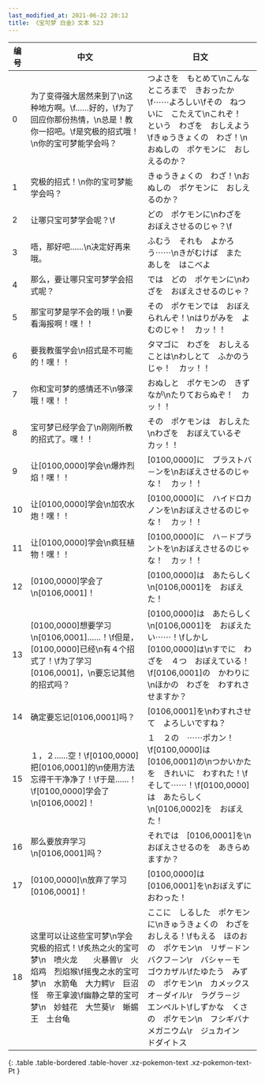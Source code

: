```yaml
---
last_modified_at: 2021-06-22 20:12
title: 《宝可梦 白金》文本 523
---
```

| 编号 | 中文 | 日文 |
| ---- | ---- | ---- |
| 0 | 为了变得强大居然来到了\n这种地方啊。\f……好的，\f为了回应你那份热情，\n总是！教你一招吧。\f是究极的招式哦！\n你的宝可梦能学会吗？ | つよさを　もとめて\nこんなところまで　きおったか\f⋯⋯よろしい\fその　ねついに　こたえて\nこれぞ！　という　わざを　おしえよう\fきゅうきょくの　わざ！\nおぬしの　ポケモンに　おしえるのか？ |
| 1 | 究极的招式！\n你的宝可梦能学会吗？ | きゅうきょくの　わざ！\nおぬしの　ポケモンに　おしえるのか？ |
| 2 | 让哪只宝可梦学会呢？\f | どの　ポケモンに\nわざを　おぼえさせるのじゃ？\f |
| 3 | 唔，那好吧……\n决定好再来哦。 | ふむう　それも　よかろう⋯⋯\nきがむけば　また　あしを　はこべよ |
| 4 | 那么，要让哪只宝可梦学会招式呢？ | では　どの　ポケモンに\nわざを　おぼえさせるのじゃ？ |
| 5 | 那宝可梦是学不会的哦！\n要看海报啊！嘿！！ | その　ポケモンでは　おぼえられんぞ！\nはりがみを　よむのじゃ！　カッ！！ |
| 6 | 要我教蛋学会\n招式是不可能的！嘿！！ | タマゴに　わざを　おしえることは\nわしとて　ふかのうじゃ！　カッ！！ |
| 7 | 你和宝可梦的感情还不\n够深哦！嘿！！ | おぬしと　ポケモンの　きずなが\nたりておらぬぞ！　カッ！！ |
| 8 | 宝可梦已经学会了\n刚刚所教的招式了。嘿！！ | その　ポケモンは　おしえた\nわざを　おぼえているぞ　カッ！！ |
| 9 | 让[0100,0000]学会\n爆炸烈焰！嘿！！ | [0100,0000]に　ブラストバ－ンを\nおぼえさせるのじゃな！　カッ！！ |
| 10 | 让[0100,0000]学会\n加农水炮！嘿！！ | [0100,0000]に　ハイドロカノンを\nおぼえさせるのじゃな！　カッ！！ |
| 11 | 让[0100,0000]学会\n疯狂植物！嘿！！ | [0100,0000]に　ハ－ドプラントを\nおぼえさせるのじゃな！　カッ！！ |
| 12 | [0100,0000]学会了\n[0106,0001]！ | [0100,0000]は　あたらしく\n[0106,0001]を　おぼえた！ |
| 13 | [0100,0000]想要学习\n[0106,0001]……！\f但是，[0100,0000]已经\n有４个招式了！\f为了学习[0106,0001]，\n要忘记其他的招式吗？ | [0100,0000]は　あたらしく\n[0106,0001]を　おぼえたい⋯⋯！\fしかし　[0100,0000]は\nすでに　わざを　４つ　おぼえている！\f[0106,0001]の　かわりに\nほかの　わざを　わすれさせますか？ |
| 14 | 确定要忘记[0106,0001]吗？ | [0106,0001]を\nわすれさせて　よろしいですね？ |
| 15 | １，２……空！\f[0100,0000]把[0106,0001]的\n使用方法忘得干干净净了！\f于是……！\f[0100,0000]学会了\n[0106,0002]！ | １　２の　⋯⋯ポカン！\f[0100,0000]は　[0106,0001]の\nつかいかたを　きれいに　わすれた！\fそして⋯⋯！\f[0100,0000]は　あたらしく\n[0106,0002]を　おぼえた！ |
| 16 | 那么要放弃学习\n[0106,0001]吗？ | それでは　[0106,0001]を\nおぼえさせるのを　あきらめますか？ |
| 17 | [0100,0000]\n放弃了学习[0106,0001]！ | [0100,0000]は　[0106,0001]を\nおぼえずに　おわった！ |
| 18 | 这里可以让这些宝可梦\n学会究极的招式！\f炙热之火的宝可梦\n　喷火龙　　火暴兽\r　火焰鸡　烈焰猴\f摇曳之水的宝可梦\n　水箭龟　大力鳄\r　巨沼怪　帝王拿波\f幽静之草的宝可梦\n　妙蛙花　大竺葵\r　蜥蜴王　土台龟 | ここに　しるした　ポケモンに\nきゅうきょくの　わざを　おしえる！\fもえる　ほのおの　ポケモン\n　リザ－ドン　バクフ－ン\r　バシャ－モ　ゴウカザル\fたゆたう　みずの　ポケモン\n　カメックス　オ－ダイル\r　ラグラ－ジ　エンペルト\fしずかな　くさの　ポケモン\n　フシギバナ　メガニウム\r　ジュカイン　ドダイトス |
{: .table .table-bordered .table-hover .xz-pokemon-text .xz-pokemon-text-Pt }
